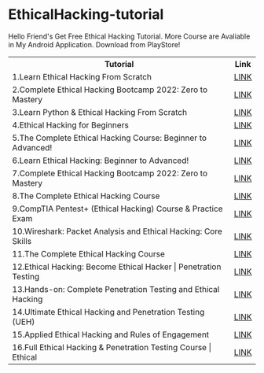 # EthicalHacking-tutorial
Hello Friend's Get Free Ethical Hacking Tutorial. More Course are Avaliable in My Android Application. Download from PlayStore!

<table style="width:100%">
  <tr>
    <th>Tutorial</th>
    <th>Link</th>
  </tr>
  <tr>
    <td>1.Learn Ethical Hacking From Scratch</td>
    <td><a href="https://click.linksynergy.com/deeplink?id=5uKle7jKZ*U&mid=39197&murl=https%3A%2F%2Fwww.udemy.com%2Fcourse%2Flearn-ethical-hacking-from-scratch%2F
![image](https://user-images.githubusercontent.com/42863078/150774501-ff16a147-f739-499c-b5ec-f479c60ad257.png)
">LINK</a></td>
  </tr>
  <tr>
    <td>2.Complete Ethical Hacking Bootcamp 2022: Zero to Mastery</td>
    <td><a href="https://click.linksynergy.com/deeplink?id=5uKle7jKZ*U&mid=39197&murl=https%3A%2F%2Fwww.udemy.com%2Fcourse%2Fcomplete-ethical-hacking-bootcamp-zero-to-mastery%2F
![image](https://user-images.githubusercontent.com/42863078/150774763-f2f6408f-f741-421e-a502-8b8c5d26848f.png)
">LINK</a></td>
  </tr>
  <tr>
    <td>3.Learn Python & Ethical Hacking From Scratch</td>
    <td><a href="https://click.linksynergy.com/deeplink?id=5uKle7jKZ*U&mid=39197&murl=https%3A%2F%2Fwww.udemy.com%2Fcourse%2Flearn-python-and-ethical-hacking-from-scratch%2F
![image](https://user-images.githubusercontent.com/42863078/150774836-01e6107e-4abb-4ec2-8b6a-d510f80d60e8.png)
">LINK</a></td>
  </tr>
  <tr>
    <td>4.Ethical Hacking for Beginners</td>
    <td><a href="https://click.linksynergy.com/deeplink?id=5uKle7jKZ*U&mid=39197&murl=https%3A%2F%2Fwww.udemy.com%2Fcourse%2Fpractical-ethical-hacking-for-beginners%2F
![image](https://user-images.githubusercontent.com/42863078/150774925-deb50182-073e-40ad-9c49-2bab81eeb648.png)
">LINK</a></td>
  </tr>
  <tr>
    <td>5.The Complete Ethical Hacking Course: Beginner to Advanced!</td>
    <td><a href="https://click.linksynergy.com/deeplink?id=5uKle7jKZ*U&mid=39197&murl=https%3A%2F%2Fwww.udemy.com%2Fcourse%2Fpenetration-testing%2F
![image](https://user-images.githubusercontent.com/42863078/150774980-b767044c-9929-4b38-a928-692e7f1096d7.png)
">LINK</a></td>
  </tr>
  <tr>
    <td>6.Learn Ethical Hacking: Beginner to Advanced!</td>
    <td><a href="https://click.linksynergy.com/deeplink?id=5uKle7jKZ*U&mid=39197&murl=https%3A%2F%2Fwww.udemy.com%2Fcourse%2Fethical-hacking-kali-linux%2F
![image](https://user-images.githubusercontent.com/42863078/150775035-82915eb1-d08f-415a-9816-09b7f215a576.png)
">LINK</a></td>
  </tr>
  <tr>
    <td>7.Complete Ethical Hacking Bootcamp 2022: Zero to Mastery</td>
    <td><a href="https://click.linksynergy.com/deeplink?id=5uKle7jKZ*U&mid=39197&murl=https%3A%2F%2Fwww.udemy.com%2Fcourse%2Fcomplete-ethical-hacking-bootcamp-zero-to-mastery%2F
![image](https://user-images.githubusercontent.com/42863078/150775081-24f206fa-c43c-44fc-8f45-d159e2756c52.png)
">LINK</a></td>
  </tr>
  <tr>
    <td>8.The Complete Ethical Hacking Course</td>
    <td><a href="https://click.linksynergy.com/deeplink?id=5uKle7jKZ*U&mid=39197&murl=https%3A%2F%2Fwww.udemy.com%2Fcourse%2Fthe-complete-ethical-hacking-course%2F
![image](https://user-images.githubusercontent.com/42863078/150775115-03e4195f-8607-496a-849a-5f455d52ad83.png)
">LINK</a></td>
  </tr>
  <tr>
    <td>9.CompTIA Pentest+ (Ethical Hacking) Course & Practice Exam</td>
    <td><a href="https://click.linksynergy.com/deeplink?id=5uKle7jKZ*U&mid=39197&murl=https%3A%2F%2Fwww.udemy.com%2Fcourse%2Fpentestplus%2F
![image](https://user-images.githubusercontent.com/42863078/150775154-5aa321e9-c473-45ab-a258-90e23a878a54.png)
">LINK</a></td>
  </tr>
  <tr>
    <td>10.Wireshark: Packet Analysis and Ethical Hacking: Core Skills</td>
    <td><a href="https://click.linksynergy.com/deeplink?id=5uKle7jKZ*U&mid=39197&murl=https%3A%2F%2Fwww.udemy.com%2Fcourse%2Fwireshark-packet-analysis-and-ethical-hacking-core-skills%2F
![image](https://user-images.githubusercontent.com/42863078/150775207-532b0b07-afdf-4b24-a24b-b40f64df88ae.png)
">LINK</a></td>
  </tr>
  <tr>
    <td>11.The Complete Ethical Hacking Course</td>
    <td><a href="https://click.linksynergy.com/deeplink?id=5uKle7jKZ*U&mid=39197&murl=https%3A%2F%2Fwww.udemy.com%2Fcourse%2Fthe-complete-ethical-hacking-course%2F
![image](https://user-images.githubusercontent.com/42863078/150775267-3166eff1-7e89-4d38-a9cc-a6c05cc2ad00.png)
">LINK</a></td>
  </tr>
  <tr>
    <td>12.Ethical Hacking: Become Ethical Hacker | Penetration Testing</td>
    <td><a href="https://click.linksynergy.com/deeplink?id=5uKle7jKZ*U&mid=39197&murl=https%3A%2F%2Fwww.udemy.com%2Fcourse%2Fbecome-ethical-hacker-in-15-hours%2F
![image](https://user-images.githubusercontent.com/42863078/150775309-ce6e2df5-ab33-45ae-b07b-8d1b474abf30.png)
">LINK</a></td>
  </tr>
  <tr>
    <td>13.Hands-on: Complete Penetration Testing and Ethical Hacking</td>
    <td><a href="https://click.linksynergy.com/deeplink?id=5uKle7jKZ*U&mid=39197&murl=https%3A%2F%2Fwww.udemy.com%2Fcourse%2Fhands-on-complete-penetration-testing-and-ethical-hacking%2F
![image](https://user-images.githubusercontent.com/42863078/150775364-46ce8d29-6383-49ef-b7f4-b6a5a4525c9e.png)
">LINK</a></td>
  </tr>
  <tr>
    <td>14.Ultimate Ethical Hacking and Penetration Testing (UEH)</td>
    <td><a href="https://click.linksynergy.com/deeplink?id=5uKle7jKZ*U&mid=39197&murl=https%3A%2F%2Fwww.udemy.com%2Fcourse%2Fultimate-ethical-hacking%2F
![image](https://user-images.githubusercontent.com/42863078/150775626-510783c2-0606-482a-9771-0d8a13da198e.png)
">LINK</a></td>
  </tr>
  <tr>
    <td>15.Applied Ethical Hacking and Rules of Engagement</td>
    <td><a href="https://click.linksynergy.com/deeplink?id=5uKle7jKZ*U&mid=39197&murl=https%3A%2F%2Fwww.udemy.com%2Fcourse%2Fapplied-ethical-hacking-and-rules-of-engagement%2F
![image](https://user-images.githubusercontent.com/42863078/150775661-bdee6567-8662-4b8a-b29c-104c71f843ae.png)
">LINK</a></td>
  </tr>
  <tr>
    <td>16.Full Ethical Hacking & Penetration Testing Course | Ethical</td>
    <td><a href="https://click.linksynergy.com/deeplink?id=5uKle7jKZ*U&mid=39197&murl=https%3A%2F%2Fwww.udemy.com%2Fcourse%2Ffull-ethical-hacking-penetration-testing-course%2F
![image](https://user-images.githubusercontent.com/42863078/150775683-f56d6cd9-586d-493d-a3a7-17e5d07e53de.png)
">LINK</a></td>
  </tr>
</table>
